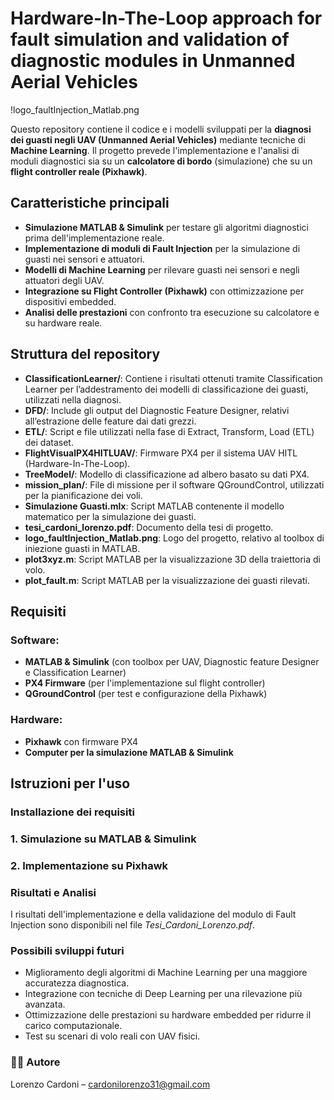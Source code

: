 # Hardware-In-The-Loop approach for fault simulation and validation of diagnostic modules in Unmanned Aerial Vehicles

!logo_faultInjection_Matlab.png

Questo repository contiene il codice e i modelli sviluppati per la **diagnosi dei guasti negli UAV (Unmanned Aerial Vehicles)** mediante tecniche di **Machine Learning**. Il progetto prevede l'implementazione e l'analisi di moduli diagnostici sia su un **calcolatore di bordo** (simulazione) che su un **flight controller reale (Pixhawk)**.

## Caratteristiche principali
- **Simulazione MATLAB & Simulink** per testare gli algoritmi diagnostici prima dell'implementazione reale.
- **Implementazione di moduli di Fault Injection** per la simulazione di guasti nei sensori e attuatori.
- **Modelli di Machine Learning** per rilevare guasti nei sensori e negli attuatori degli UAV.
- **Integrazione su Flight Controller (Pixhawk)** con ottimizzazione per dispositivi embedded.
- **Analisi delle prestazioni** con confronto tra esecuzione su calcolatore e su hardware reale.

## Struttura del repository
- **ClassificationLearner/**:
Contiene i risultati ottenuti tramite Classification Learner per l’addestramento dei modelli di classificazione dei guasti, utilizzati nella diagnosi.
- **DFD/**:
Include gli output del Diagnostic Feature Designer, relativi all’estrazione delle feature dai dati grezzi.
- **ETL/**:
Script e file utilizzati nella fase di Extract, Transform, Load (ETL) dei dataset.
- **FlightVisualPX4HITLUAV/**:
Firmware PX4 per il sistema UAV HITL (Hardware-In-The-Loop).
- **TreeModel/**:
Modello di classificazione ad albero basato su dati PX4.
- **mission_plan/**:
File di missione per il software QGroundControl, utilizzati per la pianificazione dei voli.
- **Simulazione Guasti.mlx**:
Script MATLAB contenente il modello matematico per la simulazione dei guasti.
- **tesi_cardoni_lorenzo.pdf**:
Documento della tesi di progetto.
- **logo_faultInjection_Matlab.png**:
Logo del progetto, relativo al toolbox di iniezione guasti in MATLAB.
- **plot3xyz.m**:
Script MATLAB per la visualizzazione 3D della traiettoria di volo.
- **plot_fault.m**:
Script MATLAB per la visualizzazione dei guasti rilevati.



## Requisiti
### Software:
- **MATLAB & Simulink** (con toolbox per UAV, Diagnostic feature Designer e Classification Learner)
- **PX4 Firmware** (per l'implementazione sul flight controller)
- **QGroundControl** (per test e configurazione della Pixhawk)

### Hardware:
- **Pixhawk** con firmware PX4
- **Computer per la simulazione MATLAB & Simulink**

## Istruzioni per l'uso
###  Installazione dei requisiti
### 1️. Simulazione su MATLAB & Simulink

### 2️. Implementazione su Pixhawk

### Risultati e Analisi
I risultati dell'implementazione e della validazione del modulo di Fault Injection sono disponibili nel file *Tesi_Cardoni_Lorenzo.pdf*.

### Possibili sviluppi futuri
- Miglioramento degli algoritmi di Machine Learning per una maggiore accuratezza diagnostica.
- Integrazione con tecniche di Deep Learning per una rilevazione più avanzata.
- Ottimizzazione delle prestazioni su hardware embedded per ridurre il carico computazionale.
- Test su scenari di volo reali con UAV fisici.

### 👨‍💻 Autore
Lorenzo Cardoni – cardonilorenzo31@gmail.com
